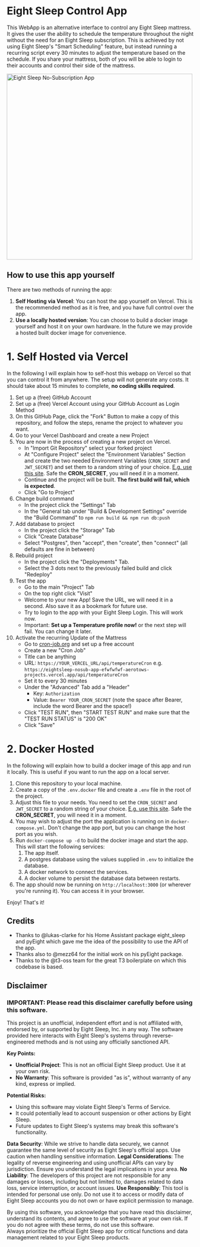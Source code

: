 # Eight Sleep Control App

This WebApp is an alternative interface to control any Eight Sleep mattress. It gives the user the ability to schedule the temperature throughout the night without the need for an Eight Sleep subscription. This is achieved by not using Eight Sleep's "Smart Scheduling" feature, but instead running a recurring script every 30 minutes to adjust the temperature based on the schedule. If you share your mattress, both of you will be able to login to their accounts and control their side of the mattress.

<img src="eightsleep-nosub-app.png" alt="Eight Sleep No-Subscription App" width="500">

## How to use this app yourself

There are two methods of running the app:
  1. **Self Hosting via Vercel**: You can host the app yourself on Vercel. This is the recommended method as it is free, and you have full control over the app.
  2. **Use a locally hosted version**: You can choose to build a docker image yourself and host it on your own hardware. In the future we may provide a hosted built docker image for convenience.

# 1. Self Hosted via Vercel
In the following I will explain how to self-host this webapp on Vercel so that you can control it from anywhere. The setup will not generate any costs. It should take about 15 minutes to complete, **no coding skills required**.

1. Set up a (free) GitHub Account
2. Set up a (free) Vercel Account using your GitHub Account as Login Method
3. On this GitHub Page, click the "Fork" Button to make a copy of this repository, and follow the steps, rename the project to whatever you want.
4. Go to your Vercel Dashboard and create a new Project
5. You are now in the process of creating a new project on Vercel.
    - In "Import Git Repository" select your forked project
    - At "Configure Project" select the "Environment Variables" Section and create the two needed Environment Variables (`CRON_SECRET` and `JWT_SECRET`) and set them to a random string of your choice. [E.g. use this site](https://it-tools.tech/token-generator). Safe the **CRON_SECRET**, you will need it in a moment.
    - Continue and the project will be built. **The first build will fail, which is expected**.
    - Click "Go to Project"
6. Change build command
    - In the project click the "Settings" Tab
    - In the "General tab under "Build & Development Settings" override the "Build Command" to `npm run build && npm run db:push`
7. Add database to project
    - In the project click the "Storage" Tab
    - Click "Create Database"
    - Select "Postgres", then "accept", then "create", then "connect" (all defaults are fine in between)
8. Rebuild project
    - In the project click the "Deployments" Tab.
    - Select the 3 dots next to the previously failed build and click "Redeploy"
9. Test the app
    - Go to the main "Project" Tab
    - On the top right click "Visit"
    - Welcome to your new App! Save the URL, we will need it in a second. Also save it as a bookmark for future use.
    - Try to login to the app with your Eight Sleep Login. This will work now.
    - Important: **Set up a Temperature profile now!** or the next step will fail. You can change it later.
10. Activate the recurring Update of the Mattress
    - Go to [cron-job.org](https://cron-job.org/en/) and set up a free account
    - Create a new "Cron Job"
    - Title can be anything
    - URL: `https://YOUR_VERCEL_URL/api/temperatureCron` e.g. `https://eightsleep-nosub-app-efwfwfwf-aerotows-projects.vercel.app/api/temperatureCron`
    - Set it to every 30 minutes
    - Under the "Advanced" Tab add a "Header"
        - Key: `Authorization`
        - Value: `Bearer YOUR_CRON_SECRET` (note the space after Bearer, include the word Bearer and the space!)
    - Click "TEST RUN", then "START TEST RUN" and make sure that the "TEST RUN STATUS" is "200 OK"
    - Click "Save"

# 2. Docker Hosted
In the following will explain how to build a docker image of this app and run it locally. This is useful if you want to run the app on a local server.

1. Clone this repository to your local machine.
2. Create a copy of the `.env.docker` file and create a `.env` file in the root of the project.
3. Adjust this file to your needs. You need to set the `CRON_SECRET` and `JWT_SECRET` to a random string of your choice. [E.g. use this site](https://it-tools.tech/token-generator). Safe the **CRON_SECRET**, you will need it in a moment.
4. You may wish to adjust the port the application is running on in `docker-compose.yml`. Don't change the app port, but you can change the host port as you wish.
5. Run `docker-compose up -d` to build the docker image and start the app. This will start the following services:
   1. The app itself.
   2. A postgres database using the values supplied in `.env` to initialize the database.
   3. A docker network to connect the services.
   4. A docker volume to persist the database data between restarts.
6. The app should now be running on `http://localhost:3000` (or wherever you're running it). You can access it in your browser.

Enjoy! That's it!

## Credits

- Thanks to @lukas-clarke for his Home Assistant package eight_sleep and pyEight which gave me the idea of the possibility to use the API of the app.
- Thanks also to @mezz64 for the initial work on his pyEight package.
- Thanks to the @t3-oss team for the great T3 boilerplate on which this codebase is based.

## Disclaimer

### IMPORTANT: Please read this disclaimer carefully before using this software.

This project is an unofficial, independent effort and is not affiliated with, endorsed by, or supported by Eight Sleep, Inc. in any way. The software provided here interacts with Eight Sleep's systems through reverse-engineered methods and is not using any officially sanctioned API.

**Key Points:**

- **Unofficial Project**: This is not an official Eight Sleep product. Use it at your own risk.
- **No Warranty**: This software is provided "as is", without warranty of any kind, express or implied.

**Potential Risks:**

- Using this software may violate Eight Sleep's Terms of Service.
- It could potentially lead to account suspension or other actions by Eight Sleep.
- Future updates to Eight Sleep's systems may break this software's functionality.

**Data Security**: While we strive to handle data securely, we cannot guarantee the same level of security as Eight Sleep's official apps. Use caution when handling sensitive information.
**Legal Considerations**: The legality of reverse engineering and using unofficial APIs can vary by jurisdiction. Ensure you understand the legal implications in your area.
**No Liability**: The developers of this project are not responsible for any damages or losses, including but not limited to, damages related to data loss, service interruption, or account issues.
**Use Responsibly**: This tool is intended for personal use only. Do not use it to access or modify data of Eight Sleep accounts you do not own or have explicit permission to manage.

By using this software, you acknowledge that you have read this disclaimer, understand its contents, and agree to use the software at your own risk. If you do not agree with these terms, do not use this software.  
Always prioritize the official Eight Sleep app for critical functions and data management related to your Eight Sleep products.
